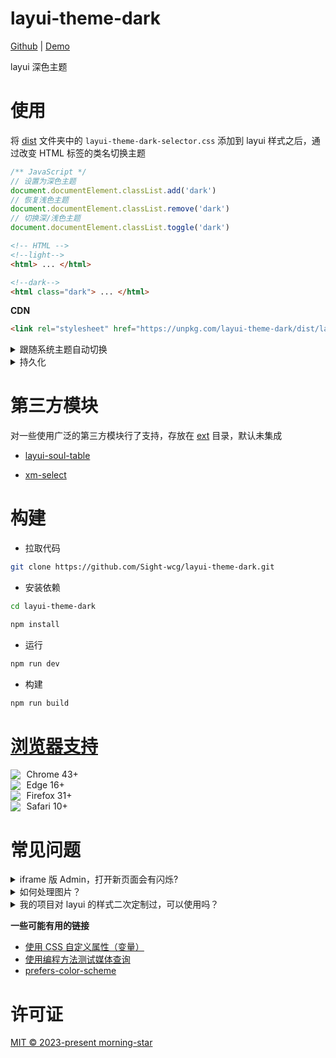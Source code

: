 # layui-theme-dark

[Github](https://github.com/Sight-wcg/layui-theme-dark/) | [Demo](https://sight-wcg.github.io/layui-theme-dark/)

layui 深色主题

# 使用

将 [dist](./dist) 文件夹中的 `layui-theme-dark-selector.css` 添加到 layui 样式之后，通过改变 HTML 标签的类名切换主题

```js
/** JavaScript */
// 设置为深色主题
document.documentElement.classList.add('dark')
// 恢复浅色主题
document.documentElement.classList.remove('dark')
// 切换深/浅色主题
document.documentElement.classList.toggle('dark')
```

```html
<!-- HTML -->
<!--light-->
<html> ... </html>

<!--dark-->
<html class="dark"> ... </html>
```

**CDN**

```html
<link rel="stylesheet" href="https://unpkg.com/layui-theme-dark/dist/layui-theme-dark-selector.css">
```

<details><summary>跟随系统主题自动切换</summary>

```js
var darkThemeMediaQuery = window.matchMedia('(prefers-color-scheme: dark)');

darkThemeMediaQuery.addEventListener(function(e){
  if(e.matches) {
    document.documentElement.classList.add('dark')
  }else{
    document.documentElement.classList.remove('dark')
  }
});

```

</details>

<details>
<summary>持久化</summary>

```js
var APPERANCE_KEY = 'layui-theme-mode-prefer-dark'

var savedPreferDark = localStorage.getItem(APPERANCE_KEY)

if(
  savedPreferDark === 'true' ||
  (!savedPreferDark && window.matchMedia('(prefers-color-scheme: dark)').matches)
){
  document.documentElement.classList.add('dark')
}

document.querySelector('#toggle-dark').addEventListener('click', function(){
  var cls = document.documentElement.classList;
  cls.toggle('dark');
  localStorage.setItem(APPERANCE_KEY, String(cls.contains('dark')))
})
```

</details>


# 第三方模块

对一些使用广泛的第三方模块行了支持，存放在 [ext](./ext) 目录，默认未集成

- [layui-soul-table](https://github.com/yelog/layui-soul-table)

- [xm-select](https://gitee.com/maplemei/xm-select)

# 构建

- 拉取代码

```bash
git clone https://github.com/Sight-wcg/layui-theme-dark.git
```

- 安装依赖

```bash
cd layui-theme-dark

npm install
```

- 运行

```bash
npm run dev
```

- 构建

```bash
npm run build
```

# [浏览器支持](https://caniuse.com/?search=css%20vars)

<img src="https://api.iconify.design/devicon:chrome.svg" style="margin-right: 0.4em; vertical-align: text-bottom;"> Chrome 43+
<br>
<img src="https://api.iconify.design/logos:microsoft-edge.svg" style="margin-right: 0.4em; vertical-align: text-bottom;"> Edge 16+
<br>
<img src="https://api.iconify.design/logos:firefox.svg" style="margin-right: 0.4em; vertical-align: text-bottom;"> Firefox 31+
<br>
<img src="https://api.iconify.design/devicon:safari.svg" style="margin-right: 0.4em; vertical-align: text-bottom;"> Safari 10+

# 常见问题

<details><summary>iframe 版 Admin，打开新页面会有闪烁?</summary>

  - 方案一：将切换主题的代码放在 `<head>` 标签中(推荐)

    ```js
    <script>
    (function(){
      window.APPERANCE_KEY = 'theme-mode'
      var headTagEl = document.getElementsByTagName('head')
      var linkTagEl = document.createElement('link')
      var savedPreferTheme= localStorage.getItem(APPERANCE_KEY)

      if(savedPreferTheme === 'dark'){
        linkTagEl.href = '' // 这里写文件链接
        linkTagEl.rel='stylesheet'
        linkTagEl.id='layui_theme_css'
        headTagEl[0].appendChild(linkTagEl)
        document.documentElement.className += ' dark'
      }
    })();
    </script>
    ```
 
  - 方案二：创建 iframe 时，使用 `display:none` 隐藏 iframe 元素, 然后在 iframe 的 onload 事件回调中更改 display 属性为 `display:block`
  > iframe 类型的 Admin 模板中的子页面，通过切换 href 属性动态引入样式文件会更方便，参考以下代码：[layui-theme-dark/commit/8b36a8](https://github.com/Sight-wcg/layui-theme-dark/commit/8b36a878673beb105b1ae633d121b5c2c7005358#diff-e07d531ac040ce3f40e0ce632ac2a059d7cd60f20e61f78268ac3be015b3b28fL41)
    ```html
    <iframe onload="this.style.display='block';" style="display:none;" >
    ```

</details>

<details><summary>如何处理图片？</summary>
  
  - 方案一：增加透明度，适用于简单图片和纯色背景
    
    ```css  
    .dark body img {
       opacity: 0.8;
    }
    ```

  - 方案二：叠加一个灰色半透明的层，适用于背景图，非纯色背景等

    ```css
    .dark body .dark-mode-image-overlay {
      position: relative;
    }

    .daek body .dark-mode-image-overlay::before {
      content: '';
      display: block;
      position: absolute;
      top: 0;
      left: 0;
      right: 0;
      bottom: 0;
      background: rgba(50, 50, 50, 0.5);
    }
    ```

</details>

<details><summary>我的项目对 layui 的样式二次定制过，可以使用吗？</summary><br>
  
  根据使用后的效果、适配成本和难度酌情使用

</details>

**一些可能有用的链接**
  - [使用 CSS 自定义属性（变量）](https://developer.mozilla.org/zh-CN/docs/Web/CSS/Using_CSS_custom_properties)
  - [使用编程方法测试媒体查询](https://developer.mozilla.org/zh-CN/docs/Web/CSS/CSS_media_queries/Testing_media_queries)
  - [prefers-color-scheme](https://developer.mozilla.org/zh-CN/docs/Web/CSS/@media/prefers-color-scheme)


# 许可证

[MIT © 2023-present morning-star](./LICENSE)
